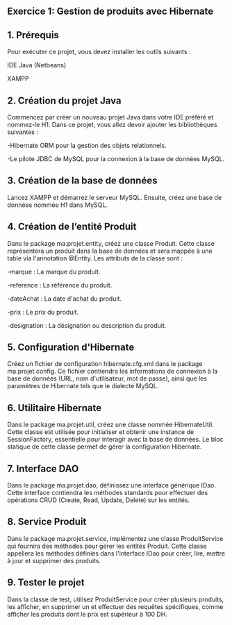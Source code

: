 ##   Exercice 1: Gestion de produits avec Hibernate

## 1. Prérequis
Pour exécuter ce projet, vous devez installer les outils suivants :


IDE Java (Netbeans)

XAMPP 


## 2. Création du projet Java
Commencez par créer un nouveau projet Java dans votre IDE préféré et nommez-le H1. Dans ce projet, vous allez devoir ajouter les bibliothèques suivantes :

-Hibernate ORM pour la gestion des objets relationnels.

-Le pilote JDBC de MySQL pour la connexion à la base de données MySQL.


## 3. Création de la base de données
Lancez XAMPP et démarrez le serveur MySQL. Ensuite, créez une base de données nommée H1 dans MySQL.

## 4. Création de l’entité Produit
Dans le package ma.projet.entity, créez une classe Produit. Cette classe représentera un produit dans la base de données et sera mappée à une table via l'annotation @Entity. Les attributs de la classe sont :

-marque : La marque du produit.

-reference : La référence du produit.

-dateAchat : La date d'achat du produit.

-prix : Le prix du produit.

-designation : La désignation ou description du produit.


## 5. Configuration d'Hibernate
Créez un fichier de configuration hibernate.cfg.xml dans le package ma.projet.config. Ce fichier contiendra les informations de connexion à la base de données (URL, nom d'utilisateur, mot de passe), ainsi que les paramètres de Hibernate tels que le dialecte MySQL.

## 6. Utilitaire Hibernate
Dans le package ma.projet.util, créez une classe nommée HibernateUtil. Cette classe est utilisée pour initialiser et obtenir une instance de SessionFactory, essentielle pour interagir avec la base de données. Le bloc statique de cette classe permet de gérer la configuration Hibernate.

## 7. Interface DAO
Dans le package ma.projet.dao, définissez une interface générique IDao<T>. Cette interface contiendra les méthodes standards pour effectuer des opérations CRUD (Create, Read, Update, Delete) sur les entités.

## 8. Service Produit
Dans le package ma.projet.service, implémentez une classe ProduitService qui fournira des méthodes pour gérer les entités Produit. Cette classe appellera les méthodes définies dans l'interface IDao pour créer, lire, mettre à jour et supprimer des produits.

## 9. Tester le projet
Dans la classe de test, utilisez ProduitService pour créer plusieurs produits, les afficher, en supprimer un et effectuer des requêtes spécifiques, comme afficher les produits dont le prix est supérieur à 100 DH.


